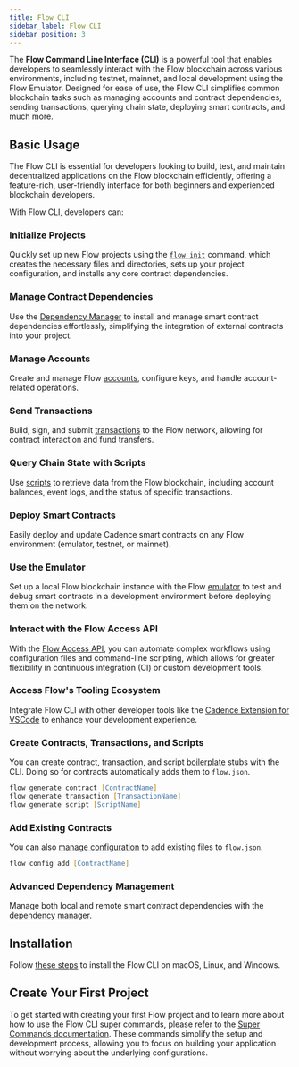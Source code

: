 ```yaml
---
title: Flow CLI
sidebar_label: Flow CLI
sidebar_position: 3
---
```


The **Flow Command Line Interface (CLI)** is a powerful tool that enables developers to seamlessly interact with the Flow blockchain across various environments, including testnet, mainnet, and local development using the Flow Emulator. Designed for ease of use, the Flow CLI simplifies common blockchain tasks such as managing accounts and contract dependencies, sending transactions, querying chain state, deploying smart contracts, and much more.

## Basic Usage

The Flow CLI is essential for developers looking to build, test, and maintain decentralized applications on the Flow blockchain efficiently, offering a feature-rich, user-friendly interface for both beginners and experienced blockchain developers.

With Flow CLI, developers can:

### Initialize Projects

Quickly set up new Flow projects using the [`flow init`] command, which creates the necessary files and directories, sets up your project configuration, and installs any core contract dependencies.

### Manage Contract Dependencies

Use the [Dependency Manager] to install and manage smart contract dependencies effortlessly, simplifying the integration of external contracts into your project.

### Manage Accounts

Create and manage Flow [accounts], configure keys, and handle account-related operations.

### Send Transactions

Build, sign, and submit [transactions] to the Flow network, allowing for contract interaction and fund transfers.

### Query Chain State with Scripts

Use [scripts] to retrieve data from the Flow blockchain, including account balances, event logs, and the status of specific transactions.

### Deploy Smart Contracts

Easily deploy and update Cadence smart contracts on any Flow environment (emulator, testnet, or mainnet).

### Use the Emulator

Set up a local Flow blockchain instance with the Flow [emulator] to test and debug smart contracts in a development environment before deploying them on the network.

### Interact with the Flow Access API

With the [Flow Access API](/http-api), you can automate complex workflows using configuration files and command-line scripting, which allows for greater flexibility in continuous integration (CI) or custom development tools.

### Access Flow's Tooling Ecosystem

Integrate Flow CLI with other developer tools like the [Cadence Extension for VSCode](https://marketplace.visualstudio.com/items?itemName=onflow.cadence) to enhance your development experience.

### Create Contracts, Transactions, and Scripts

You can create contract, transaction, and script [boilerplate] stubs with the CLI. Doing so for contracts automatically adds them to `flow.json`.

```zsh
flow generate contract [ContractName]
flow generate transaction [TransactionName]
flow generate script [ScriptName]
```

### Add Existing Contracts

You can also [manage configuration] to add existing files to `flow.json`.

```zsh
flow config add [ContractName]
```

### Advanced Dependency Management

Manage both local and remote smart contract dependencies with the [dependency manager].

## Installation

Follow [these steps](../flow-cli/install.md) to install the Flow CLI on
macOS, Linux, and Windows.

## Create Your First Project

To get started with creating your first Flow project and to learn more about how to use the Flow CLI super commands, please refer to the [Super Commands documentation](super-commands.md). These commands simplify the setup and development process, allowing you to focus on building your application without worrying about the underlying configurations.

<!-- Reference-style links, will not render on page -->

[`flow init`]: ./super-commands.md#init
[Dependency Manager]: ./dependency-manager.md
[accounts]: ./accounts/get-accounts.md
[transactions]: ./transactions/send-transactions.md
[scripts]: ./scripts/execute-scripts.md
[emulator]: ../emulator/index.md
[boilerplate]: ./boilerplate.md
[manage configuration]: ./flow.json/manage-configuration.md
[dependency manager]: ./dependency-manager.md
